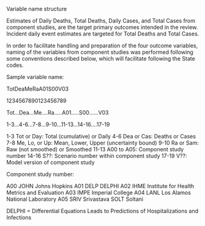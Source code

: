Variable name structure

Estimates of Daily Deaths, Total Deaths, Daily Cases, and Total Cases from component studies, are the target primary outcomes intended in the review. Incident daily event estimates are targeted for Total Deaths and Total Cases. 

In order to facilitate handling and preparation of the four outcome variables, naming of the variables from component studies was performed following some conventions described below, which will facilitate following the State codes. 

Sample variable name:

TotDeaMeRaA01S00V03

1234567890123456789

Tot...Dea...Me....Ra.....A01.....S00......V03

1-3...4-6...7-8...9-10...11-13...14-16....17-19


1-3 	Tot or Day: Total (cumulative) or Daily
4-6 	Dea or Cas: Deaths or Cases
7-8 	Me, Lo, or Up: Mean, Lower, Upper (uncertainty bound)
9-10 	Ra or Sam: Raw (not smoothed) or Smoothed
11-13 	A00 to A05: Component study number 
14-16 	S??: Scenario number within component study
17-19	V??: Model version of component study


Component study number:

A00 JOHN Johns Hopkins
A01 DELP DELPHI
A02 IHME Institute for Health Metrics and Evaluation
A03 IMPE Imperial College
A04 LANL Los Alamos National Laboratory
A05 SRIV Srivastava
SOLT Soltani
	 
DELPHI = Differential Equations Leads to Predictions of Hospitalizations and Infections 




